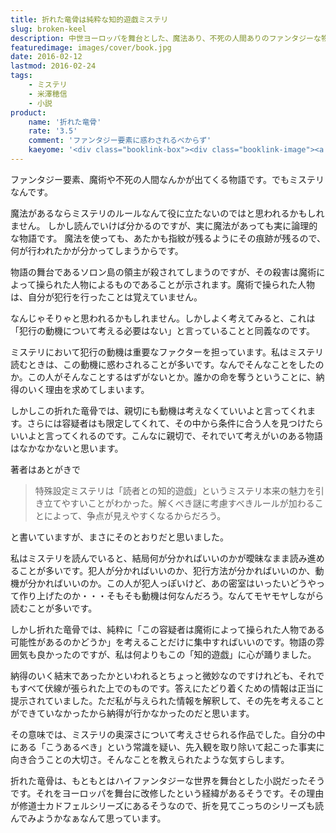```yaml
---
title: 折れた竜骨は純粋な知的遊戯ミステリ
slug: broken-keel
description: 中世ヨーロッパを舞台とした、魔法あり、不死の人間ありのファンタジーな物語です。しかしその中身は純粋な論理によって構成された、高度な知的遊戯の物語でした。争点が明確にされているがゆえに、非常に読み応えがあって面白かったです。
featuredimage: images/cover/book.jpg
date: 2016-02-12
lastmod: 2016-02-24
tags: 
    - ミステリ
    - 米澤穂信
    - 小説
product:
    name: '折れた竜骨'
    rate: '3.5'
    comment: 'ファンタジー要素に惑わされるべからず'
    kaeyome: '<div class="booklink-box"><div class="booklink-image"><a href="https://www.amazon.co.jp/exec/obidos/asin/4488451071/illusionspace-22/" target="_blank" rel="nofollow" ><img src="https://ecx.images-amazon.com/images/I/51RsDYXDIwL._SL160_.jpg" style="border: none;" /></a></div><div class="booklink-info"><div class="booklink-name"><a href="https://www.amazon.co.jp/exec/obidos/asin/4488451071/illusionspace-22/" target="_blank" rel="nofollow" >折れた竜骨 上 (創元推理文庫)</a><div class="booklink-powered-date">posted with <a href="https://yomereba.com" rel="nofollow" target="_blank">ヨメレバ</a></div></div><div class="booklink-detail">米澤 穂信 東京創元社 2013-07-11    </div><div class="booklink-link2"><div class="shoplinkamazon"><a href="https://www.amazon.co.jp/exec/obidos/asin/4488451071/illusionspace-22/" target="_blank" rel="nofollow" >Amazon</a></div><div class="shoplinkkindle"><a href="https://www.amazon.co.jp/exec/obidos/ASIN/B00LP8Y6LU/illusionspace-22/" target="_blank" rel="nofollow" >Kindle</a></div><div class="shoplinkrakuten"><a href="https://hb.afl.rakuten.co.jp/hgc/11acbc01.369b1bf6.11acbc02.cabf9fe9/?pc=http%3A%2F%2Fbooks.rakuten.co.jp%2Frb%2F12359025%2F%3Fscid%3Daf_ich_link_urltxt%26m%3Dhttp%3A%2F%2Fm.rakuten.co.jp%2Fev%2Fbook%2F" target="_blank" rel="nofollow" >楽天ブックス</a></div>                  	  <div class="shoplinkkino"><a href="https://ck.jp.ap.valuecommerce.com/servlet/referral?sid=3085416&pid=882196163&vc_url=http%3A%2F%2Fwww.kinokuniya.co.jp%2Ff%2Fdsg-01-9784488451073" target="_blank" rel="nofollow" >紀伊國屋書店<img src="https://ad.jp.ap.valuecommerce.com/servlet/gifbanner?sid=3085416&pid=882196163" height="1" width="1" border="0"></a></div>	  	  	</div></div><div class="booklink-footer"></div></div>'
---
```


ファンタジー要素、魔術や不死の人間なんかが出てくる物語です。でもミステリなんです。

魔法があるならミステリのルールなんて役に立たないのではと思われるかもしれません。
しかし読んでいけば分かるのですが、実に魔法があっても実に論理的な物語です。
魔法を使っても、あたかも指紋が残るようにその痕跡が残るので、何が行われたかが分かってしまうからです。

物語の舞台であるソロン島の領主が殺されてしまうのですが、その殺害は魔術によって操られた人物によるものであることが示されます。魔術で操られた人物は、自分が犯行を行ったことは覚えていません。

なんじゃそりゃと思われるかもしれません。しかしよく考えてみると、これは「犯行の動機について考える必要はない」と言っていることと同義なのです。

ミステリにおいて犯行の動機は重要なファクターを担っています。私はミステリ読むときは、この動機に惑わされることが多いです。なんでそんなことをしたのか。この人がそんなことするはずがないとか。誰かの命を奪うということに、納得のいく理由を求めてしまいます。

しかしこの折れた竜骨では、親切にも動機は考えなくていいよと言ってくれます。さらには容疑者はも限定してくれて、その中から条件に合う人を見つけたらいいよと言ってくれるのです。こんなに親切で、それでいて考えがいのある物語はなかなかないと思います。

著者はあとがきで

<blockquote>
特殊設定ミステリは「読者との知的遊戯」というミステリ本来の魅力を引き立てやすいことがわかった。解くべき謎に考慮すべきルールが加わることによって、争点が見えやすくなるからだろう。
</blockquote>

と書いていますが、まさにそのとおりだと思いました。

私はミステリを読んでいると、結局何が分かればいいのかが曖昧なまま読み進めることが多いです。犯人が分かればいいのか、犯行方法が分かればいいのか、動機が分かればいいのか。この人が犯人っぽいけど、あの密室はいったいどうやって作り上げたのか・・・そもそも動機は何なんだろう。なんてモヤモヤしながら読むことが多いです。

しかし折れた竜骨では、純粋に「この容疑者は魔術によって操られた人物である可能性があるのかどうか」を考えることだけに集中すればいいのです。物語の雰囲気も良かったのですが、私は何よりもこの「知的遊戯」に心が踊りました。

納得のいく結末であったかといわれるとちょっと微妙なのですけれども、それでもすべて伏線が張られた上でのものです。答えにたどり着くための情報は正当に提示されていました。ただ私が与えられた情報を解釈して、その先を考えることができていなかったから納得が行かなかったのだと思います。

その意味では、ミステリの奥深さについて考えさせられる作品でした。自分の中にある「こうあるべき」という常識を疑い、先入観を取り除いて起こった事実に向き合うことの大切さ。そんなことを教えられたような気すらします。

折れた竜骨は、もともとはハイファンタジーな世界を舞台とした小説だったそうです。それをヨーロッパを舞台に改修したという経緯があるそうです。その理由が修道士カドフェルシリーズにあるそうなので、折を見てこっちのシリーズも読んでみようかなぁなんて思っています。
